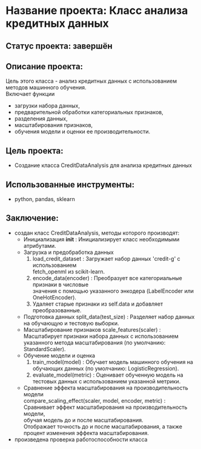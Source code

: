 # Название проекта: Класс анализа кредитных данных

## Статус проекта: завершён

## Описание проекта:

Цель этого класса - анализ кредитных данных с использованием методов машинного
обучения. 
<br>Включает функции 
  - загрузки набора данных, 
  - предварительной обработки категориальных признаков, 
  - разделения данных, 
  - масштабирования признаков, 
  - обучения модели и оценки ее производительности.

## Цель проекта:

- Создание класса CreditDataAnalysis для анализа кредитных данных

## Использованные инструменты:

- python, pandas, sklearn

## Заключение:
- создан класс CreditDataAnalysis, методы которого производят:
  + Инициализация __init__ : Инициализирует класс необходимыми атрибутами.
  + Загрузка и предобработка данных
    1. load_credit_dataset : Загружает набор данных 'credit-g' с использованием
    <br>fetch_openml из scikit-learn.
    2. encode_data(encoder) : Преобразует все категориальные признаки в числовые
    <br>значения с помощью указанного энкодера (LabelEncoder или OneHotEncoder).
    3. Удаляет старые признаки из self.data и добавляет преобразованные.
  + Подготовка данных split_data(test_size) : Разделяет набор данных на обучающую и тестовую выборки.
  + Масштабирование признаков scale_features(scaler) : 
  <br>Масштабирует признаки набора данных с использованием указанного метода масштабирования (по умолчанию: StandardScaler).
  + Обучение модели и оценка
    1. train_model(model) : Обучает модель машинного обучения на обучающих данных (по умолчанию: LogisticRegression).
    2. evaluate_model(metric) : Оценивает обученную модель на тестовых данных с использованием указанной метрики.
  + Сравнение эффекта масштабирования на производительность модели 
  <br>compare_scaling_effect(scaler, model, encoder, metric) : Сравнивает эффект масштабирования на производительность модели, 
  <br>обучая модель до и после масштабирования. 
  <br>Отображает точность до и после масштабирования, а также процент изменения эффекта масштабирования.
- произведена проверка работоспособности класса
